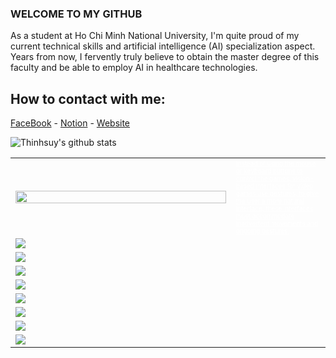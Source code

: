 ### WELCOME TO MY GITHUB
As a student at Ho Chi Minh National University, I'm quite proud of my current technical skills and artificial intelligence (AI) specialization aspect. Years from now, I fervently truly believe to obtain the master degree of this faculty and be able to employ AI in healthcare technologies.<br>
## How to contact with me: 

[FaceBook](https://www.facebook.com/ng.duy.thinh.0201/) - [Notion](https://famous-antique-470.notion.site/Computer-Science-9352447c180e4afcbcb487332ee59a1d) - [Website](https://thinhsuy.github.io/VisualPage_Web/#)

![Thinhsuy's github stats](https://github-readme-stats-git-masterrstaa-rickstaa.vercel.app/api?username=thinhsuy&show_icons=true&theme=tokyonight&hide=contribs,prs,issues)



<table width="100%">
 <tr>
   <td width="70%">

<a href="https://github.com/thinhsuy/HumanGestureDetection_ObjectDetection/">
  <!-- Change the `github-readme-stats.anuraghazra1.vercel.app` to `github-readme-stats.vercel.app`  -->
  <img align="center" style="width: 100%;" src="https://github-readme-stats.anuraghazra1.vercel.app/api/pin/?username=thinhsuy&repo=HumanGestureDetection_ObjectDetection&theme=radical" />
</a>

   </td>
   
   <td width="30%">

<a href="https://github.com/thinhsuy/HumanGestureDetection_ObjectDetection/" style="font-size: 10px; font-style: unset; color: white;">
  Instead of using the mouse or keyboard buttons to control the games, vision-based interfaces for video games use gestures, to give the user a more natural interface, these interfaces must accommodate inadvertent movements and ongoing gestures.
</a>

   </td>
 </tr>


  <tr>
   <td width="50%">

<a href="https://github.com/thinhsuy/SpaceshipLanding_ReinforcementLearning_DeepQLearning/">
  <!-- Change the `github-readme-stats.anuraghazra1.vercel.app` to `github-readme-stats.vercel.app`  -->
  <img align="center" src="https://github-readme-stats.anuraghazra1.vercel.app/api/pin/?username=thinhsuy&repo=SpaceshipLanding_ReinforcementLearning_DeepQLearning&theme=merko" />
</a>

   </td>
   
   <td width="50%">



   </td>
 </tr>
 
 <tr>
   <td width="50%">
   
<a href="https://github.com/thinhsuy/ProManager_Android_App/">
  <!-- Change the `github-readme-stats.anuraghazra1.vercel.app` to `github-readme-stats.vercel.app`  -->
  <img align="center" src="https://github-readme-stats.anuraghazra1.vercel.app/api/pin/?username=thinhsuy&repo=ProManager_Android_App&theme=merko" />
</a>

   </td>
 </tr>


  <tr>
   <td width="50%">

<a href="https://github.com/thinhsuy/InstrusionWarninig_HealthcarePerspective">
  <!-- Change the `github-readme-stats.anuraghazra1.vercel.app` to `github-readme-stats.vercel.app`  -->
  <img align="center" src="https://github-readme-stats.anuraghazra1.vercel.app/api/pin/?username=thinhsuy&repo=InstrusionWarninig_HealthcarePerspective&theme=dracula" />
</a>

   </td>
 </tr>


   <tr>
   <td width="50%">

<a href="https://github.com/thinhsuy/SieuTriTue_dotNet_App/">
  <!-- Change the `github-readme-stats.anuraghazra1.vercel.app` to `github-readme-stats.vercel.app`  -->
  <img align="center" src="https://github-readme-stats.anuraghazra1.vercel.app/api/pin/?username=thinhsuy&repo=SieuTriTue_dotNet_App&theme=highcontrast" />
</a>

   </td>
 </tr>


  <tr>
   <td width="50%">

<a href="https://github.com/thinhsuy/MapReduceAndMining_HDFS/">
  <!-- Change the `github-readme-stats.anuraghazra1.vercel.app` to `github-readme-stats.vercel.app`  -->
  <img align="center" src="https://github-readme-stats.anuraghazra1.vercel.app/api/pin/?username=thinhsuy&repo=MapReduceAndMining_HDFS&theme=gruvbox" />
</a>

   </td>
 </tr>


  <tr>
   <td width="50%">

<a href="https://github.com/thinhsuy/ThinkSocialMedia_Android_App/">
  <!-- Change the `github-readme-stats.anuraghazra1.vercel.app` to `github-readme-stats.vercel.app`  -->
  <img align="center" src="https://github-readme-stats.anuraghazra1.vercel.app/api/pin/?username=thinhsuy&repo=ThinkSocialMedia_Android_App&theme=synthwave" />
</a>

   </td>
 </tr>


  <tr>
   <td width="50%">

<a href="https://github.com/thinhsuy/SoundCloud_Exploration_DataScience/">
  <!-- Change the `github-readme-stats.anuraghazra1.vercel.app` to `github-readme-stats.vercel.app`  -->
  <img align="center" src="https://github-readme-stats.anuraghazra1.vercel.app/api/pin/?username=thinhsuy&repo=SoundCloud_Exploration_DataScience&theme=dark" />
</a>

   </td>
 </tr>


  <tr>
   <td width="50%">

<a href="https://github.com/thinhsuy/MortalKumbat_PyGame2D_Game/">
  <!-- Change the `github-readme-stats.anuraghazra1.vercel.app` to `github-readme-stats.vercel.app`  -->
  <img align="center" src="https://github-readme-stats.anuraghazra1.vercel.app/api/pin/?username=thinhsuy&repo=MortalKumbat_PyGame2D_Game&theme=dracula" />
</a>


   </td>
 </tr>
 
</table>
























